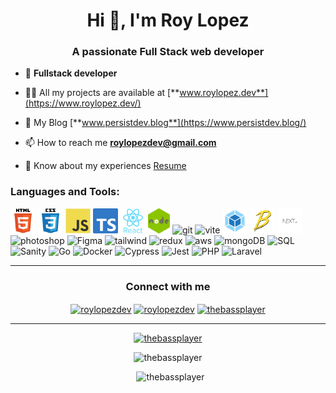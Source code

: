 <h1 align="center">Hi 👋, I'm Roy Lopez</h1>
<h3 align="center">A passionate Full Stack web developer</h3>

- 🔭 **Fullstack developer**

- 👨‍💻 All my projects are available at [**www.roylopez.dev**](https://www.roylopez.dev/)

- 🧠 My Blog [**www.persistdev.blog**](https://www.persistdev.blog/)

- 📫 How to reach me **roylopezdev@gmail.com**

- 📄 Know about my experiences [Resume](https://drive.google.com/file/d/10DvHhvIPpPfoz83G21SlOOA7YMad4HPd/view?usp=sharing)


<h3 align="left">Languages and Tools:</h3>
  <p align="left">
    <!-- HTML -->
    <picture>
    <img src="https://raw.githubusercontent.com/devicons/devicon/master/icons/html5/html5-original-wordmark.svg"
      alt="html5" width="40" height="40" />
    </picture>
    <!-- CSS -->
    <picture><img src="https://raw.githubusercontent.com/devicons/devicon/master/icons/css3/css3-original-wordmark.svg"
      alt="css3" width="40" height="40" /></picture>
    <!-- Javascript -->
    <picture><img src="https://raw.githubusercontent.com/devicons/devicon/master/icons/javascript/javascript-original.svg"
      alt="javascript" width="40" height="40" /></picture>
      <!-- Typescript -->
    <picture> <img src="./imgs/typescript_logo.png"
      alt="Typescript" height="40"/></picture>
    <!-- React -->
    <picture><img src="https://raw.githubusercontent.com/devicons/devicon/master/icons/react/react-original-wordmark.svg"
      alt="react" width="40" height="40" /></picture>
    <!-- Node.js -->
    <picture> <img src="./imgs/node_logo.png"
      alt="nodejs" height="40"/></picture>
    <!-- Git -->
    <picture><img src="https://www.vectorlogo.zone/logos/git-scm/git-scm-icon.svg" alt="git" width="60" height="40" /></picture>
      <!-- Vite -->
    <picture><img src="https://www.vectorlogo.zone/logos/vitejsdev/vitejsdev-icon.svg" alt="vite" width="60" height="40" /></picture>
    <!-- Webpack -->
    <picture><img
      src="./imgs/th.jpeg"
      alt="webpack" width="40" height="40" /></picture>
    <!-- Babel -->
    <picture> <img src="./imgs/babel_logo.png" alt="babel" width="40" height="40"/></picture>
    <!-- Next.js -->
    <picture>   <img src="./imgs/next_logo.png" alt="nextjs" width="40" height="40"/></picture>
    <!-- Photoshop -->
    <picture><img src="https://upload.wikimedia.org/wikipedia/commons/a/af/Adobe_Photoshop_CC_icon.svg"
      alt="photoshop" width="40" height="40" /></picture>
    <!-- Figma -->
    <picture><img src="https://upload.wikimedia.org/wikipedia/commons/3/33/Figma-logo.svg"
      alt="Figma" width="40" height="40" /></picture>
    <!-- Tailwind -->
    <picture> <img src="https://www.vectorlogo.zone/logos/tailwindcss/tailwindcss-icon.svg" alt="tailwind" width="40"
      height="40" /></picture>
    <!-- Redux -->
    <picture> <img src="https://upload.wikimedia.org/wikipedia/commons/4/49/Redux.png" alt="redux" width="50"
      height="40" /></picture>
      <!-- AWS -->
    <picture> <img src="https://upload.wikimedia.org/wikipedia/commons/9/93/Amazon_Web_Services_Logo.svg" alt="aws"
      height="40" /></picture>
       <!-- MongoDB -->
    <picture> <img src="https://svg2raster.fileformat.info/vlz.jsp?svg=%2Flogos%2Fmongodb%2Fmongodb-icon.svg" height=40" alt="mongoDB" height="40" /></picture>
    <!-- SQL -->
    <picture> <img src="https://upload.wikimedia.org/wikipedia/commons/4/44/SQL_%D0%BB%D0%BE%D0%B3%D0%BE%D1%82%D0%B8%D0%BF.png" height=40" alt="SQL" height="40" /></picture>
      <!-- Sanity -->
    <picture> <img src="https://upload.wikimedia.org/wikipedia/commons/7/7e/Sanity-logo-svg.svg" alt="Sanity" height="50" /></picture>
      <!-- Goland -->
    <picture> <img src="https://upload.wikimedia.org/wikipedia/commons/0/05/Go_Logo_Blue.svg" alt="Go" width="60"
      height="40" /></picture>
       <!-- Docker -->
    <picture> <img src="https://upload.wikimedia.org/wikipedia/commons/7/79/Docker_%28container_engine%29_logo.png" alt="Docker" height="40" /></picture>
     <!-- Cypress -->
    <picture> <img src="https://upload.wikimedia.org/wikipedia/commons/a/a4/Cypress.png" alt="Cypress" height="40" /></picture>
     <!-- Jest -->
    <picture> <img src="https://www.vectorlogo.zone/logos/jestjsio/jestjsio-ar21.svg" alt="Jest" height="40" /></picture>
         <!-- PHP -->
    <picture> <img src="https://www.vectorlogo.zone/logos/php/php-ar21.svg" alt="PHP" height="40" /></picture>
        <!-- Laravel -->
    <picture> <img src="https://www.vectorlogo.zone/logos/laravel/laravel-ar21.svg" alt="Laravel" height="40" /></picture>
    
    
      
      
   
<hr>

<h3 align="center">Connect with me</h3>
<p align="center">
<a href="https://linkedin.com/in/roylopezdev" target="blank"><img align="center" src="https://raw.githubusercontent.com/rahuldkjain/github-profile-readme-generator/master/src/images/icons/Social/linked-in-alt.svg" alt="roylopezdev" height="30" width="40" /></a>
<a href="https://twitter.com/roylopezdev" target="blank"><img align="center" src="https://raw.githubusercontent.com/rahuldkjain/github-profile-readme-generator/master/src/images/icons/Social/twitter.svg" alt="roylopezdev" height="30" width="40" /></a>
<a href="https://codepen.io/thebassplayer" target="blank"><img align="center" src="https://raw.githubusercontent.com/rahuldkjain/github-profile-readme-generator/master/src/images/icons/Social/codepen.svg" alt="thebassplayer"  height="30" width="40" /></a>
</p>

<hr>

<!-- Codewars -->
<p align="center">
  <a href="https://www.codewars.com/users/Thebassplayer/">
    <picture>
      <img src="https://www.codewars.com/users/Thebassplayer/badges/large" alt="thebassplayer" />
    </picture>
  </a>
</p>

<!-- Most used languajes -->
<p align="center">
  <picture>
    <img src="https://github-readme-stats.vercel.app/api/top-langs?username=thebassplayer&show_icons=true&locale=en&layout=compact" alt="thebassplayer" />
  </picture>
</p>
<!-- Stats -->
<p align="center">&nbsp;
  <picture>
    <img src="https://github-readme-stats.vercel.app/api?username=thebassplayer&show_icons=true&locale=en" alt="thebassplayer" />
  </picture>
</p>
